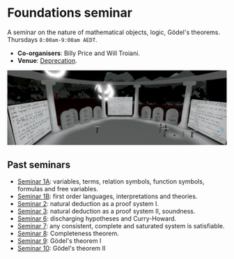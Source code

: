 # Foundations seminar

A seminar on the nature of mathematical objects, logic, Gödel's theorems. Thursdays `8:00am-9:00am AEDT`.

* **Co-organisers**: Billy Price and Will Troiani.
* **Venue**: [Deprecation](https://www.roblox.com/games/8164849103/Deprecation).

![foundations](seminar-foundations-min.png)

## Past seminars

* [Seminar 1A](https://youtu.be/2S83EcpCKBY): variables, terms, relation symbols, function symbols, formulas and free variables.
* [Seminar 1B](https://youtu.be/hI3WKeaHCkk): first order languages, interpretations and theories.
* [Seminar 2](https://youtu.be/BxFr891R2k0): natural deduction as a proof system I.
* [Seminar 3](https://youtu.be/sKJ5kbqYBBQ): natural deduction as a proof system II, soundness.
* [Seminar 6](https://youtu.be/fpIXJ_X4XDM): discharging hypotheses and Curry-Howard.
* [Seminar 7](https://youtu.be/QfNGjmP65Fw): any consistent, complete and saturated system is satisfiable.
* [Seminar 8](https://youtu.be/kMhX5f0UN44): Completeness theorem. 
* [Seminar 9](https://youtu.be/TRhR88anv3M): Gödel's theorem I
* [Seminar 10](https://youtu.be/GQ4DFMNKvwY): Gödel's theorem II
